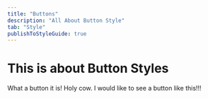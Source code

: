 ```yaml
---
title: "Buttons"
description: "All About Button Style"
tab: "Style"
publishToStyleGuide: true
---
```


# This is about Button Styles

What a button it is! Holy cow. I would like to see a button like this!!!
